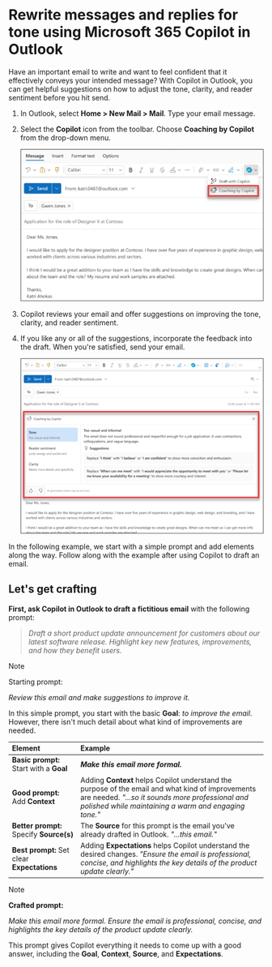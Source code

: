 # Rewrite messages and replies for tone using Microsoft 365 Copilot in Outlook

Have an important email to write and want to feel confident that it effectively conveys your intended message? With Copilot in Outlook, you can get helpful suggestions on how to adjust the tone, clarity, and reader sentiment before you hit send.

1. In Outlook, select **Home > New Mail > Mail**. Type your email message.

1. Select the **Copilot** icon from the toolbar. Choose **Coaching by Copilot** from the drop-down menu.

    ![Screenshot of the menu option for Coaching by Copilot in New Outlook.](../media/edit_copilot-email-coaching-outlook.png)

1. Copilot reviews your email and offer suggestions on improving the tone, clarity, and reader sentiment.

1. If you like any or all of the suggestions, incorporate the feedback into the draft. When you're satisfied, send your email.

    ![Screenshot showing Copilot's suggestions for tone, clarity, and reader sentiment in new Outlook.](../media/edit_copilot-rewrite-email-outlook.png)

In the following example, we start with a simple prompt and add elements along the way. Follow along with the example after using Copilot to draft an email.

## Let's get crafting

**First, ask Copilot in Outlook to draft a fictitious email** with the following prompt:  

> _Draft a short product update announcement for customers about our latest software release. Highlight key new features, improvements, and how they benefit users._  

> [!NOTE]
> Starting prompt:
>
> _Review this email and make suggestions to improve it._

In this simple prompt, you start with the basic **Goal**: _to improve the email_. However, there isn't much detail about what kind of improvements are needed.  

| Element | Example |
| :------ | :------- |
| **Basic prompt:** Start with a **Goal** | **_Make this email more formal._** |
| **Good prompt:** Add **Context** | Adding **Context** helps Copilot understand the purpose of the email and what kind of improvements are needed. _"...so it sounds more professional and polished while maintaining a warm and engaging tone."_ |
| **Better prompt:** Specify **Source(s)** | The **Source** for this prompt is the email you've already drafted in Outlook. _"...this email."_ |
| **Best prompt:** Set clear **Expectations** | Adding **Expectations** helps Copilot understand the desired changes. _"Ensure the email is professional, concise, and highlights the key details of the product update clearly."_ |

> [!NOTE]  
> **Crafted prompt:**  
>
> _Make this email more formal. Ensure the email is professional, concise, and highlights the key details of the product update clearly._  

This prompt gives Copilot everything it needs to come up with a good answer, including the **Goal**, **Context**, **Source**, and **Expectations**.

